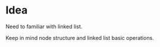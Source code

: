 # Idea

Need to familiar with linked list. 

Keep in mind node structure and linked list basic operations. 